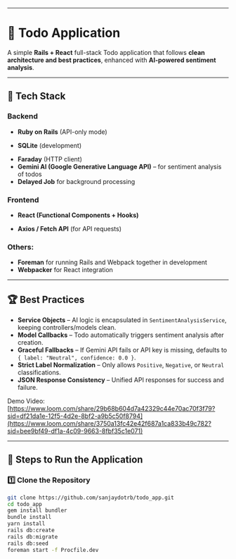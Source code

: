 

---

# 📝 Todo Application

A simple **Rails + React** full-stack Todo application that follows **clean architecture and best practices**, enhanced with **AI-powered sentiment analysis**.

---

## 🚀 Tech Stack

### Backend

* **Ruby on Rails** (API-only mode)
- **SQLite** (development)
* **Faraday** (HTTP client)
* **Gemini AI (Google Generative Language API)** – for sentiment analysis of todos
*  **Delayed Job** for background processing

### Frontend

* **React (Functional Components + Hooks)**

* **Axios / Fetch API** (for API requests)

### Others:
- **Foreman** for running Rails and Webpack together in development
- **Webpacker** for React integration


---

## 🏆 Best Practices

* **Service Objects** – AI logic is encapsulated in `SentimentAnalysisService`, keeping controllers/models clean.
* **Model Callbacks** – Todo automatically triggers sentiment analysis after creation.
* **Graceful Fallbacks** – If Gemini API fails or API key is missing, defaults to `{ label: "Neutral", confidence: 0.0 }`.
* **Strict Label Normalization** – Only allows `Positive`, `Negative`, or `Neutral` classifications.
* **JSON Response Consistency** – Unified API responses for success and failure.

Demo Video: [https://www.loom.com/share/29b68b604d7a42329c44e70ac70f3f79?sid=df21da1e-12f5-4d2e-8bf2-a9b5c50f8794](https://www.loom.com/share/3750a13fc42e42f687a1ca833b49c782?sid=bee9bf49-df1a-4c09-9663-8fbf35c1e071)

---

## 🚀 Steps to Run the Application

### 1️⃣ Clone the Repository

```bash
git clone https://github.com/sanjaydotrb/todo_app.git
cd todo_app
gem install bundler
bundle install
yarn install
rails db:create
rails db:migrate
rails db:seed
foreman start -f Procfile.dev



